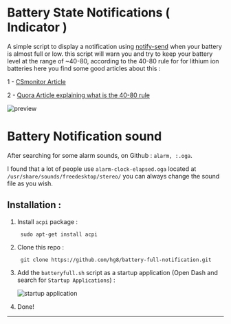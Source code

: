 # Battery State Notifications ( Indicator ) 

A simple script to display a notification using [notify-send](https://ss64.com/bash/notify-send.html) when your battery is almost full or low.
this script will warn you and try to keep your battery level at the range of ~40-80, according to the 40-80 rule for for lithium ion batteries
here you find some good articles about this : 

1 - [CSmonitor Article](https://www.csmonitor.com/Technology/Tech/2014/0103/40-80-rule-New-tip-for-extending-battery-life)

2 - [Quora Article explaining what is the 40-80 rule](https://www.quora.com/What-is-40-80-rule-for-lithium-ion-batteries)


![preview](http://i.imgur.com/rVGMBK8.png)

# Battery Notification sound 

After searching for some alarm sounds, on Github : ```alarm, :.oga```.

I found that a lot of people use `alarm-clock-elapsed.oga` located at `/usr/share/sounds/freedesktop/stereo/`
you can always change the sound file as you wish.

## Installation :

1. Install `acpi` package :

        sudo apt-get install acpi

2. Clone this repo :
        
        git clone https://github.com/hg8/battery-full-notification.git
        
3. Add the `batteryfull.sh` script as a startup application (Open Dash and search for `Startup Applications`) :

    ![startup application](http://i.imgur.com/pWcq9TW.png)

4. Done!


----


    
